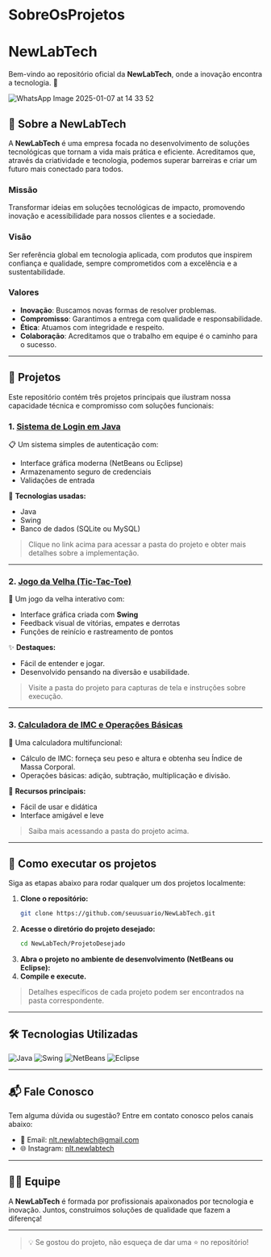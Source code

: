 # SobreOsProjetos

# NewLabTech

Bem-vindo ao repositório oficial da **NewLabTech**, onde a inovação encontra a tecnologia. 🚀

![WhatsApp Image 2025-01-07 at 14 33 52](https://github.com/user-attachments/assets/7c63b334-d93d-4cee-b063-16f1b408dc03)


## 🌟 Sobre a NewLabTech
A **NewLabTech** é uma empresa focada no desenvolvimento de soluções tecnológicas que tornam a vida mais prática e eficiente. Acreditamos que, através da criatividade e tecnologia, podemos superar barreiras e criar um futuro mais conectado para todos.

### **Missão**
Transformar ideias em soluções tecnológicas de impacto, promovendo inovação e acessibilidade para nossos clientes e a sociedade.

### **Visão**
Ser referência global em tecnologia aplicada, com produtos que inspirem confiança e qualidade, sempre comprometidos com a excelência e a sustentabilidade.

### **Valores**
- **Inovação**: Buscamos novas formas de resolver problemas.
- **Compromisso**: Garantimos a entrega com qualidade e responsabilidade.
- **Ética**: Atuamos com integridade e respeito.
- **Colaboração**: Acreditamos que o trabalho em equipe é o caminho para o sucesso.

---

## 📂 Projetos
Este repositório contém três projetos principais que ilustram nossa capacidade técnica e compromisso com soluções funcionais:

### 1. [Sistema de Login em Java](./SistemaLoginJava/)
📋 Um sistema simples de autenticação com:
- Interface gráfica moderna (NetBeans ou Eclipse)
- Armazenamento seguro de credenciais
- Validações de entrada

🔧 **Tecnologias usadas:**
- Java
- Swing
- Banco de dados (SQLite ou MySQL)

> Clique no link acima para acessar a pasta do projeto e obter mais detalhes sobre a implementação.

---

### 2. [Jogo da Velha (Tic-Tac-Toe)](./JogoDaVelha/)
🎲 Um jogo da velha interativo com:
- Interface gráfica criada com **Swing**
- Feedback visual de vitórias, empates e derrotas
- Funções de reinício e rastreamento de pontos

✨ **Destaques:**
- Fácil de entender e jogar.
- Desenvolvido pensando na diversão e usabilidade.

> Visite a pasta do projeto para capturas de tela e instruções sobre execução.

---

### 3. [Calculadora de IMC e Operações Básicas](./CalculadoraIMC/)
🧮 Uma calculadora multifuncional:
- Cálculo de IMC: forneça seu peso e altura e obtenha seu Índice de Massa Corporal.
- Operações básicas: adição, subtração, multiplicação e divisão.

🌟 **Recursos principais:**
- Fácil de usar e didática
- Interface amigável e leve

> Saiba mais acessando a pasta do projeto acima.

---

## 🚀 Como executar os projetos

Siga as etapas abaixo para rodar qualquer um dos projetos localmente:

1. **Clone o repositório:**
   ```bash
   git clone https://github.com/seuusuario/NewLabTech.git
   ```
2. **Acesse o diretório do projeto desejado:**
   ```bash
   cd NewLabTech/ProjetoDesejado
   ```
3. **Abra o projeto no ambiente de desenvolvimento (NetBeans ou Eclipse):**
4. **Compile e execute.**

> Detalhes específicos de cada projeto podem ser encontrados na pasta correspondente.

---

## 🛠️ Tecnologias Utilizadas

![Java](https://img.shields.io/badge/Java-ED8B00?style=for-the-badge&logo=java&logoColor=white)
![Swing](https://img.shields.io/badge/Swing-GUI-blue?style=for-the-badge)
![NetBeans](https://img.shields.io/badge/NetBeans-1B6AC6?style=for-the-badge&logo=apache-netbeans-ide&logoColor=white)
![Eclipse](https://img.shields.io/badge/Eclipse-2C2255?style=for-the-badge&logo=eclipse&logoColor=white)

---

## 📬 Fale Conosco
Tem alguma dúvida ou sugestão? Entre em contato conosco pelos canais abaixo:

- 📧 Email: [nlt.newlabtech@gmail.com](https://mail.google.com/mail/u/1/#inbox)
- 🌐 Instagram: [nlt.newlabtech]([http://www.newlabtech.com](https://www.instagram.com/nlt.newlabtech/?next=%2F))


---

## 👩‍💻 Equipe
A **NewLabTech** é formada por profissionais apaixonados por tecnologia e inovação. Juntos, construímos soluções de qualidade que fazem a diferença!

---

> 💡 Se gostou do projeto, não esqueça de dar uma ⭐ no repositório!
